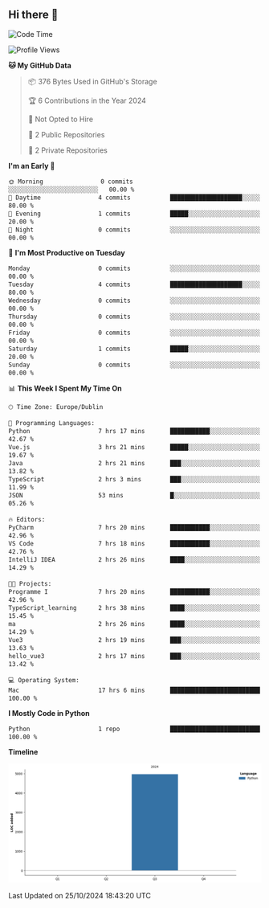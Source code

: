 ## Hi there 👋

<!--START_SECTION:waka-->
![Code Time](http://img.shields.io/badge/Code%20Time-88%20hrs%2033%20mins-blue)

![Profile Views](http://img.shields.io/badge/Profile%20Views-6-blue)

**🐱 My GitHub Data** 

> 📦 376 Bytes Used in GitHub's Storage 
 > 
> 🏆 6 Contributions in the Year 2024
 > 
> 🚫 Not Opted to Hire
 > 
> 📜 2 Public Repositories 
 > 
> 🔑 2 Private Repositories 
 > 
**I'm an Early 🐤** 

```text
🌞 Morning                0 commits           ░░░░░░░░░░░░░░░░░░░░░░░░░   00.00 % 
🌆 Daytime                4 commits           ████████████████████░░░░░   80.00 % 
🌃 Evening                1 commits           █████░░░░░░░░░░░░░░░░░░░░   20.00 % 
🌙 Night                  0 commits           ░░░░░░░░░░░░░░░░░░░░░░░░░   00.00 % 
```
📅 **I'm Most Productive on Tuesday** 

```text
Monday                   0 commits           ░░░░░░░░░░░░░░░░░░░░░░░░░   00.00 % 
Tuesday                  4 commits           ████████████████████░░░░░   80.00 % 
Wednesday                0 commits           ░░░░░░░░░░░░░░░░░░░░░░░░░   00.00 % 
Thursday                 0 commits           ░░░░░░░░░░░░░░░░░░░░░░░░░   00.00 % 
Friday                   0 commits           ░░░░░░░░░░░░░░░░░░░░░░░░░   00.00 % 
Saturday                 1 commits           █████░░░░░░░░░░░░░░░░░░░░   20.00 % 
Sunday                   0 commits           ░░░░░░░░░░░░░░░░░░░░░░░░░   00.00 % 
```


📊 **This Week I Spent My Time On** 

```text
🕑︎ Time Zone: Europe/Dublin

💬 Programming Languages: 
Python                   7 hrs 17 mins       ███████████░░░░░░░░░░░░░░   42.67 % 
Vue.js                   3 hrs 21 mins       █████░░░░░░░░░░░░░░░░░░░░   19.67 % 
Java                     2 hrs 21 mins       ███░░░░░░░░░░░░░░░░░░░░░░   13.82 % 
TypeScript               2 hrs 3 mins        ███░░░░░░░░░░░░░░░░░░░░░░   11.99 % 
JSON                     53 mins             █░░░░░░░░░░░░░░░░░░░░░░░░   05.26 % 

🔥 Editors: 
PyCharm                  7 hrs 20 mins       ███████████░░░░░░░░░░░░░░   42.96 % 
VS Code                  7 hrs 18 mins       ███████████░░░░░░░░░░░░░░   42.76 % 
IntelliJ IDEA            2 hrs 26 mins       ████░░░░░░░░░░░░░░░░░░░░░   14.29 % 

🐱‍💻 Projects: 
Programme I              7 hrs 20 mins       ███████████░░░░░░░░░░░░░░   42.96 % 
TypeScript_learning      2 hrs 38 mins       ████░░░░░░░░░░░░░░░░░░░░░   15.45 % 
ma                       2 hrs 26 mins       ████░░░░░░░░░░░░░░░░░░░░░   14.29 % 
Vue3                     2 hrs 19 mins       ███░░░░░░░░░░░░░░░░░░░░░░   13.63 % 
hello_vue3               2 hrs 17 mins       ███░░░░░░░░░░░░░░░░░░░░░░   13.42 % 

💻 Operating System: 
Mac                      17 hrs 6 mins       █████████████████████████   100.00 % 
```

**I Mostly Code in Python** 

```text
Python                   1 repo              █████████████████████████   100.00 % 
```



**Timeline**

![Lines of Code chart](https://raw.githubusercontent.com/RukawadeB/RukawadeB/main/assets/bar_graph.png)


 Last Updated on 25/10/2024 18:43:20 UTC
<!--END_SECTION:waka-->
